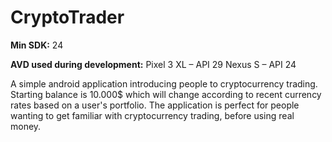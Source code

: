 # CryptoTrader

**Min SDK:** 24

**AVD used during development:**
Pixel 3 XL – API 29
Nexus S – API 24

A simple android application introducing people to cryptocurrency trading. Starting balance is 10.000$
which will change according to recent currency rates based on a user's portfolio. The application is perfect for
people wanting to get familiar with cryptocurrency trading, before using real money.


